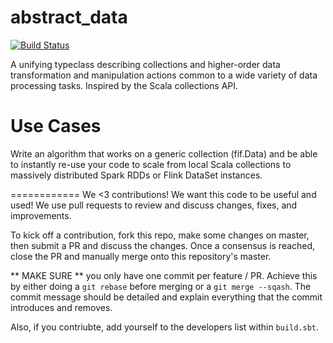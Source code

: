 abstract_data
============
[![Build Status](https://travis-ci.org/malcolmgreaves/abstract_data.svg?branch=master)](https://travis-ci.org/malcolmgreaves/abstract_data) 

A unifying typeclass describing collections and higher-order data transformation and manipulation actions common to a wide variety of data processing tasks. Inspired by the Scala collections API.

Use Cases
=========

Write an algorithm that works on a generic collection (fif.Data) and be able to instantly re-use your code to scale from local Scala collections to massively distributed Spark RDDs or Flink DataSet instances.


============
We <3 contributions! We want this code to be useful and used! We use pull requests to review and discuss changes, fixes, and improvements.

To kick off a contribution, fork this repo, make some changes on master, then submit a PR and discuss the changes. Once a consensus is reached, close the PR and manually merge onto this repository's master. 

** MAKE SURE ** you only have one commit per feature / PR. Achieve this by either doing a `git rebase` before merging or a `git merge --sqash`. The commit message should be detailed and explain everything that the commit introduces and removes.

Also, if you contriubte, add yourself to the developers list within `build.sbt`.
